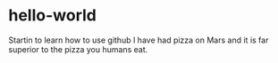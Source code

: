 # hello-world
Startin to learn how to use github
I have had pizza on Mars and it is far superior to the pizza you humans eat.
